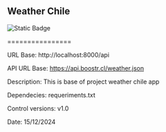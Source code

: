 Weather Chile 
----------------

![Static Badge]([https://img.shields.io/pypi/frameworkversions/:frameworkName/:packageName](https://img.shields.io/badge/Django-092E20?style=flat&logo=django&logoColor=white))

================


URL Base: http://localhost:8000/api


API URL Base: https://api.boostr.cl/weather.json


Description: This is base of project weather chile app


Dependecies: requeriments.txt


Control versions: v1.0


Date: 15/12/2024
